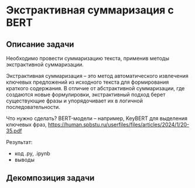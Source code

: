 # Экстрактивная суммаризация с BERT

## Описание задачи

Необходимо провести суммаризацию текста, применив методы экстрактивной суммаризации.

Экстрактивная суммаризация – это метод автоматического извлечения ключевых предложений из исходного текста для формирования краткого содержания. В отличие от абстрактивной суммаризации, где создаются новые формулировки, экстрактивный подход берет существующие фразы и упорядочивает их в логичной последовательности.

Что нужно сделать?
BERT-модели – например, KeyBERT для выделения ключевых фраз, https://human.spbstu.ru/userfiles/files/articles/2024/1/20-35.pdf

Результат:
* код .py, .ipynb
* выводы

## Декомпозиция задачи

